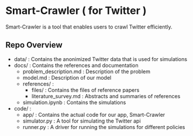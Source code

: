 # Smart-Crawler ( for Twitter )

Smart-Crawler is a tool that enables users to crawl Twitter efficiently.

## Repo Overview

* data/ : Contains the anonimized Twitter data that is used for simulations
* docs/ : Contains the references and documentation
    * problem_description.md : Description of the problem
    * model.md : Description of our model
    * references/ :
        * files/  : Contains the files of reference papers
        * literature_survey.md : Abstracts and summaries of references
    * simulation.ipynb : Contains the simulations
* code/ :
    * app/ : Contains the actual code for our app, Smart-Crawler
    * simulator.py : A tool for simulating the Twitter api
    * runner.py : A driver for running the simulations for different policies